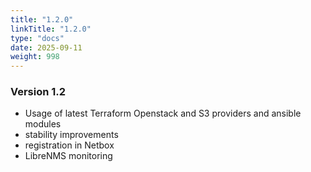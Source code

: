 ```yaml
---
title: "1.2.0"
linkTitle: "1.2.0"
type: "docs"
date: 2025-09-11
weight: 998
---
```


### Version 1.2

- Usage of latest Terraform Openstack and S3 providers and ansible modules
- stability improvements
- registration in Netbox
- LibreNMS monitoring
